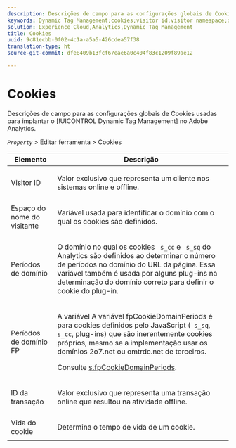 ```yaml
---
description: Descrições de campo para as configurações globais de Cookies usadas para implantar o Dynamic Tag Management no Adobe Analytics.
keywords: Dynamic Tag Management;cookies;visitor id;visitor namespace;domain periods;fp domain periods;transaction id;cookie lifetime
solution: Experience Cloud,Analytics,Dynamic Tag Management
title: Cookies
uuid: 9c81ecbb-0f02-4c1a-a5a5-426cdea57f38
translation-type: ht
source-git-commit: dfe8409b13fcf67eae6a0c404f83c1209f89ae12

---
```



# Cookies

Descrições de campo para as configurações globais de Cookies usadas para implantar o [!UICONTROL Dynamic Tag Management] no Adobe Analytics.

*`Property`* > Editar ferramenta > Cookies

<table id="table_2758C770C91B4025AD74009B360D71F7"> 
 <thead> 
  <tr> 
   <th colname="col1" class="entry"> Elemento </th> 
   <th colname="col2" class="entry"> Descrição </th> 
  </tr> 
 </thead>
 <tbody> 
  <tr> 
   <td colname="col1"> Visitor ID </td> 
   <td colname="col2"> <p>Valor exclusivo que representa um cliente nos sistemas online e offline. </p> </td> 
  </tr> 
  <tr> 
   <td colname="col1"> Espaço do nome do visitante </td> 
   <td colname="col2"> <p>Variável usada para identificar o domínio com o qual os cookies são definidos. </p> </td>
  </tr> 
  <tr> 
   <td colname="col1"> Períodos de domínio </td> 
   <td colname="col2"> <p>O domínio no qual os cookies <code> s_cc</code> e <code> s_sq</code> do Analytics são definidos ao determinar o número de períodos no domínio do URL da página. Essa variável também é usada por alguns plug-ins na determinação do domínio correto para definir o cookie do plug-in. </p> </td> 
  </tr> 
  <tr> 
   <td colname="col1"> Períodos de domínio FP </td> 
   <td colname="col2"> <p>A variável A variável <span class="term"> fpCookieDomainPeriods</span> é para cookies definidos pelo JavaScript (<code> s_sq</code>, <code> s_cc</code>, plug-ins) que são inerentemente cookies próprios, mesmo se a implementação usar os domínios <span class="filepath"> 2o7.net</span> ou <span class="filepath"> omtrdc.net</span> de terceiros. </p> <p>Consulte <a href="/help/implement/vars/config-vars/fpcookiedomainperiods.md"  > s.fpCookieDomainPeriods</a>. </p> </td> 
  </tr> 
  <tr> 
   <td colname="col1"> ID da transação </td> 
   <td colname="col2"> <p>Valor exclusivo que representa uma transação online que resultou na atividade offline. </p> </td> 
  </tr> 
  <tr> 
   <td colname="col1"> Vida do cookie </td> 
   <td colname="col2"> <p>Determina o tempo de vida de um cookie. </p> </td> 
  </tr> 
 </tbody> 
</table>

